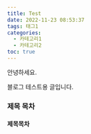 ```yaml
---
title: Test
date: 2022-11-23 08:53:37
tags: 태그1
categories:
  - 카테고리1
  - 카테고리2
toc: true
---
```


안녕하세요.

블로그 테스트용 글입니다.

### 제목 목차

#### 제목목차
